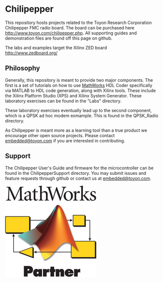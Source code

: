 Chilipepper
===========

This repository hosts projects related to the Toyon Research Corporation Chilipepper FMC radio board. The board can be purchased here
<http://www.toyon.com/chilipepper.php>. All supporting guides and demonstration files are found off this page on github.

The labs and examples target the Xilinx ZED board
http://www.zedboard.org/

Philosophy
----------

Generally, this repository is meant to provide two major components. The first is a set of tutorials on how to use [MathWorks](http://www.mathworks.com) HDL Coder specifically via MATLAB to HDL code generation, along with Xilinx tools. These include the Xilinx Platform Studio (XPS) and Xilinx System Generator. These laboratory exercises can be found in the "Labs" directory.

These laboratory exercises eventually lead up to the second component, which is a QPSK ad hoc modem exmample. This is found in the QPSK_Radio directory.

As Chilipepper is meant more as a learning tool than a true product we encourage other open source projects. Please contact <embedded@toyon.com> if you are interested in contributing.

Support
-------

The Chilipepper User's Guide and firmware for the microcontroller can be found in the ChilipepperSupport directory. You may submit issues and feature requests through github or contact us at <embedded@toyon.com>. 

[![Mathworks Connection Program partner](mcp.jpg)](http://www.mathworks.com)

